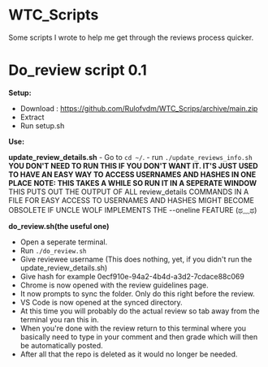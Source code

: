 # WTC_Scripts
Some scripts I wrote to help me get through the reviews process quicker.

# Do_review script 0.1
__Setup:__
  - Download : https://github.com/Rulofvdm/WTC_Scrips/archive/main.zip
  - Extract
  - Run setup.sh
    
 __Use:__
 
  __update_review_details.sh__
    - Go to `cd ~/`.
    - run `./update_reviews_info.sh`
      __YOU DON'T NEED TO RUN THIS IF YOU DON'T WANT IT. IT'S JUST USED TO HAVE AN EASY WAY TO ACCESS USERNAMES AND HASHES IN ONE PLACE__
      __NOTE: THIS TAKES A WHILE SO RUN IT IN A SEPERATE WINDOW__
      THIS PUTS OUT THE OUTPUT OF ALL review_details COMMANDS IN A FILE FOR EASY ACCESS TO USERNAMES AND HASHES
      MIGHT BECOME OBSOLETE IF UNCLE WOLF IMPLEMENTS THE --oneline FEATURE (ಥ﹏ಥ) 
    
   __do_review.sh(the useful one)__
   - Open a seperate terminal.
   - Run ```./do_review.sh```
   - Give reviewee username (This does nothing, yet, if you didn't run the update_review_details.sh)
   - Give hash for example 0ecf910e-94a2-4b4d-a3d2-7cdace88c069
   - Chrome is now opened with the review guidelines page.
   - It now prompts to sync the folder. Only do this right before the review.
   - VS Code is now opened at the synced directory.
   - At this time you will probably do the actual review
     so tab away from the terminal you ran this in.
   - When you're done with the review return to this terminal 
     where you basically need to type in your comment and then grade
     which will then be automatically posted.
   - After all that the repo is deleted as it would no longer be needed.
